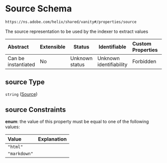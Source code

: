 # Source Schema

```txt
https://ns.adobe.com/helix/shared/vanity#/properties/source
```

The source representation to be used by the indexer to extract values


| Abstract            | Extensible | Status         | Identifiable            | Custom Properties | Additional Properties | Access Restrictions | Defined In                                                        |
| :------------------ | ---------- | -------------- | ----------------------- | :---------------- | --------------------- | ------------------- | ----------------------------------------------------------------- |
| Can be instantiated | No         | Unknown status | Unknown identifiability | Forbidden         | Allowed               | none                | [vanity.schema.json\*](vanity.schema.json "open original schema") |

## source Type

`string` ([Source](vanity-properties-source.md))

## source Constraints

**enum**: the value of this property must be equal to one of the following values:

| Value        | Explanation |
| :----------- | ----------- |
| `"html"`     |             |
| `"markdown"` |             |
